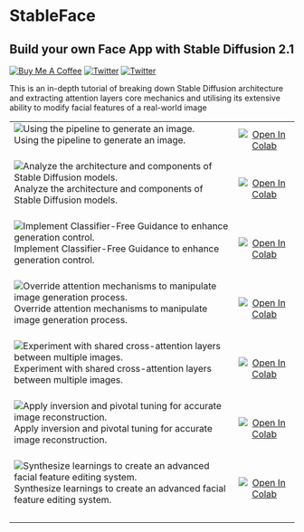 # StableFace

## Build your own Face App with Stable Diffusion 2.1
<a href="https://www.buymeacoffee.com/outofai" target="_blank"><img src="https://img.shields.io/badge/-buy_me_a%C2%A0coffee-red?logo=buy-me-a-coffee" alt="Buy Me A Coffee"></a>
[![Twitter](https://img.shields.io/twitter/url/https/twitter.com/cloudposse.svg?style=social&label=Ashleigh%20Watson)](https://twitter.com/OutofAi) 
[![Twitter](https://img.shields.io/twitter/url/https/twitter.com/cloudposse.svg?style=social&label=Alex%20Nasa)](https://twitter.com/banterless_ai)

This is an in-depth tutorial of breaking down Stable Diffusion architecture and extracting attention layers core mechanics and utilising its extensive ability to modify facial features of a real-world image

|||
|:--------|:---------------:|
| ![Using the pipeline to generate an image.](https://github.com/OutofAi/StableFace/assets/145302363/929d37e0-34b0-4651-bd71-1b7e3752572d)<br>Using the pipeline to generate an image.<br><br> | [![Open In Colab](https://colab.research.google.com/assets/colab-badge.svg)](https://colab.research.google.com/github/OutofAi/StableFace/blob/main/CH1_sampling.ipynb) |
| ![Analyze the architecture and components of Stable Diffusion models.](https://github.com/OutofAi/StableFace/assets/145302363/e2625a51-d682-4451-9928-bfda003df9ba)<br>Analyze the architecture and components of Stable Diffusion models.<br><br> | [![Open In Colab](https://colab.research.google.com/assets/colab-badge.svg)](https://colab.research.google.com/github/OutofAi/StableFace/blob/main/CH2_breakdown.ipynb) |
| ![Implement Classifier-Free Guidance to enhance generation control.](https://github.com/OutofAi/StableFace/assets/145302363/3623bd24-fa83-4171-b53f-91db0c48cada)<br>Implement Classifier-Free Guidance to enhance generation control.<br><br> | [![Open In Colab](https://colab.research.google.com/assets/colab-badge.svg)](https://colab.research.google.com/github/OutofAi/StableFace/blob/main/CH3_CFG.ipynb) |
| ![Override attention mechanisms to manipulate image generation process.](https://github.com/OutofAi/StableFace/assets/145302363/2fa5c098-e3d9-46a4-affa-3f07a60e314b)<br>Override attention mechanisms to manipulate image generation process.<br><br> | [![Open In Colab](https://colab.research.google.com/assets/colab-badge.svg)](https://colab.research.google.com/github/OutofAi/StableFace/blob/main/CH4_attention_breakdown.ipynb) |
| ![Experiment with shared cross-attention layers between multiple images.](https://github.com/OutofAi/StableFace/assets/145302363/579523a5-e95d-45b1-a0a5-896f17203500)<br>Experiment with shared cross-attention layers between multiple images.<br><br> | [![Open In Colab](https://colab.research.google.com/assets/colab-badge.svg)](https://colab.research.google.com/github/OutofAi/StableFace/blob/main/CH5_attention_replace.ipynb) |
| ![Apply inversion and pivotal tuning for accurate image reconstruction.](https://github.com/OutofAi/StableFace/assets/145302363/a1b250f7-36a8-4a67-b7ea-3eb4929ef040)<br>Apply inversion and pivotal tuning for accurate image reconstruction.<br><br> | [![Open In Colab](https://colab.research.google.com/assets/colab-badge.svg)](https://colab.research.google.com/github/OutofAi/StableFace/blob/main/CH6_reconstruction.ipynb) |
| ![Synthesize learnings to create an advanced facial feature editing system.](https://github.com/OutofAi/StableFace/assets/145302363/f57e363a-3271-457c-b320-6a127a3dd4a7)<br>Synthesize learnings to create an advanced facial feature editing system.<br><br> | [![Open In Colab](https://colab.research.google.com/assets/colab-badge.svg)](https://colab.research.google.com/github/OutofAi/StableFace/blob/main/CH7_stable_face.ipynb) |
|||
